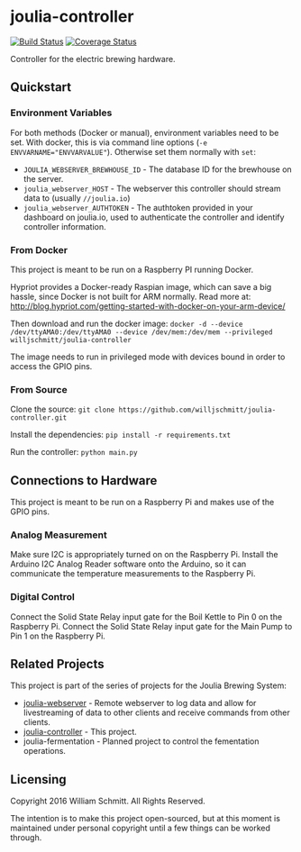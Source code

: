 # joulia-controller
[![Build Status](https://travis-ci.org/willjschmitt/joulia-webserver.svg?branch=master)](https://travis-ci.org/willjschmitt/joulia-webserver) [![Coverage Status](https://coveralls.io/repos/github/willjschmitt/joulia-controller/badge.svg?branch=develop)](https://coveralls.io/github/willjschmitt/joulia-controller?branch=develop)

Controller for the electric brewing hardware.

## Quickstart
### Environment Variables
For both methods (Docker or manual), environment variables need to be set.
With docker, this is via command line options (`-e ENVVARNAME="ENVVARVALUE"`).
Otherwise set them normally with `set`:
 * `JOULIA_WEBSERVER_BREWHOUSE_ID` - The database ID for the brewhouse on the server.
 * `joulia_webserver_HOST` - The webserver this controller should stream data to (usually `//joulia.io`)
 * `joulia_webserver_AUTHTOKEN` - The authtoken provided in your dashboard on joulia.io, used to authenticate the controller and identify controller information.

### From Docker
This project is meant to be run on a Raspberry PI running Docker. 

Hypriot provides a Docker-ready Raspian image, which can save a big hassle,
since Docker is not built for ARM normally. Read more at:
http://blog.hypriot.com/getting-started-with-docker-on-your-arm-device/

Then download and run the docker image:
`docker -d --device /dev/ttyAMA0:/dev/ttyAMA0 --device /dev/mem:/dev/mem --privileged willjschmitt/joulia-controller`

The image needs to run in privileged mode with devices bound in order to access the GPIO pins.

### From Source
Clone the source:
`git clone https://github.com/willjschmitt/joulia-controller.git`

Install the dependencies:
`pip install -r requirements.txt`

Run the controller:
`python main.py`

## Connections to Hardware
This project is meant to be run on a Raspberry Pi and makes use of the GPIO pins.

### Analog Measurement
Make sure I2C is appropriately turned on on the Raspberry Pi. Install the Arduino I2C Analog Reader software onto the Arduino, so it can communicate the temperature measurements to the Raspberry Pi.

### Digital Control
Connect the Solid State Relay input gate for the Boil Kettle to Pin 0 on the Raspberry Pi.
Connect the Solid State Relay input gate for the Main Pump to Pin 1 on the Raspberry Pi.

## Related Projects
This project is part of the series of projects for the Joulia Brewing System:
* [joulia-webserver](https://github.com/willjschmitt/joulia-webserver) - Remote webserver to log data and allow for livestreaming of data to other clients and receive commands from other clients.
* [joulia-controller](https://github.com/willjschmitt/joula-controller) - This project.
* joulia-fermentation - Planned project to control the fementation operations.

## Licensing
Copyright 2016 William Schmitt. All Rights Reserved.

The intention is to make this project open-sourced, but at this moment is maintained under personal copyright until a few things can be worked through.
